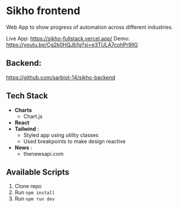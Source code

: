 # Sikho frontend

Web App to show progress of automation across different industries.

Live App: https://sikho-fullstack.vercel.app/
Demo: https://youtu.be/Cg2k0HQJb1g?si=e3TULA7cohPr9lIG

## Backend:
https://github.com/sarbjot-14/sikho-backend

## Tech Stack

- **Charts**
  - Chart.js
- **React**
- **Tailwind** :
  - Styled app using utility classes
  - Used breakpoints to make design reactive
- **News** :
  - thenewsapi.com
  
## Available Scripts

1. Clone repo
2. Run `npm install`
3. Run `npm run dev`
